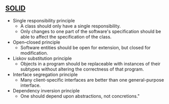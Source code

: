 ## [SOLID](https://en.wikipedia.org/wiki/SOLID_(object-oriented_design))

- Single responsibility principle
  - A class should only have a single responsibility.
  - Only changes to one part of the software's specification should be able to affect the specification of the class.
- Open–closed principle
  - Software entities should be open for extension, but closed for modification.
- Liskov substitution principle
  - Objects in a program should be replaceable with instances of their subtypes without altering the correctness of that program.
- Interface segregation principle
  - Many client-specific interfaces are better than one general-purpose interface.
- Dependency inversion principle
  - One should depend upon abstractions, not concretions."
